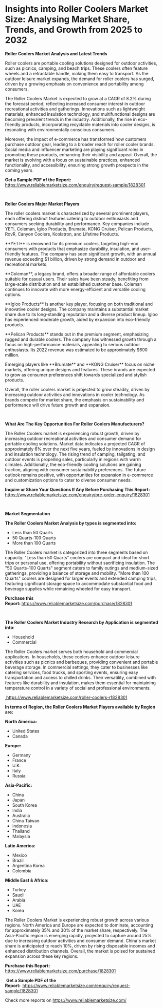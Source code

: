 <p><h1>Insights into Roller Coolers Market Size: Analysing Market Share, Trends, and Growth from 2025 to 2032</h1></p><p><strong>Roller Coolers Market Analysis and Latest Trends</strong></p>
<p><p>Roller coolers are portable cooling solutions designed for outdoor activities, such as picnics, camping, and beach trips. These coolers often feature wheels and a retractable handle, making them easy to transport. As the outdoor leisure market expands, the demand for roller coolers has surged, driven by a growing emphasis on convenience and portability among consumers.</p><p>The Roller Coolers Market is expected to grow at a CAGR of 8.2% during the forecast period, reflecting increased consumer interest in outdoor recreational activities and gatherings. Innovations such as lightweight materials, enhanced insulation technology, and multifunctional designs are becoming prevalent trends in the industry. Additionally, the rise in eco-friendly products, incorporating recyclable materials into cooler designs, is resonating with environmentally conscious consumers.</p><p>Moreover, the impact of e-commerce has transformed how customers purchase outdoor gear, leading to a broader reach for roller cooler brands. Social media and influencer marketing are playing significant roles in promoting these products, enhancing their visibility and appeal. Overall, the market is evolving with a focus on sustainable practices, enhanced functionality, and accessibility, ensuring strong growth prospects in the coming years.</p></p>
<p><strong>Get a Sample PDF of the Report:&nbsp;</strong> <a href="https://www.reliablemarketsize.com/enquiry/request-sample/1828301?utm_campaign=2355&utm_medium=2&utm_source=Github&utm_content=ia&utm_term=07022025&utm_id=roller-coolers">https://www.reliablemarketsize.com/enquiry/request-sample/1828301</a></p>
<p>&nbsp;</p>
<p><strong>Roller Coolers Major Market Players</strong></p>
<p><p>The roller coolers market is characterized by several prominent players, each offering distinct features catering to outdoor enthusiasts and consumers seeking durability and performance. Key companies include YETI, Coleman, Igloo Products, Brumate, KONG Cruiser, Pelican Products, RovR, Canyon Coolers, Koolatron, and Lifetime Products.</p><p>**YETI** is renowned for its premium coolers, targeting high-end consumers with products that emphasize durability, insulation, and user-friendly features. The company has seen significant growth, with an annual revenue exceeding $1 billion, driven by strong demand in outdoor and recreational markets.</p><p>**Coleman**, a legacy brand, offers a broader range of affordable coolers suitable for casual users. Their sales have been steady, benefiting from large-scale distribution and an established customer base. Coleman continues to innovate with more energy-efficient and versatile cooling options.</p><p>**Igloo Products** is another key player, focusing on both traditional and innovative cooler designs. The company maintains a substantial market share due to its long-standing reputation and a diverse product lineup. Igloo has experienced moderate growth, aided by expansion into eco-friendly products.</p><p>**Pelican Products** stands out in the premium segment, emphasizing rugged and durable coolers. The company has witnessed growth through a focus on high-performance materials, appealing to serious outdoor enthusiasts. Its 2022 revenue was estimated to be approximately $600 million.</p><p>Emerging players like **Brumate** and **KONG Cruiser** focus on niche markets, offering unique designs and features. These brands are expected to grow as consumer preferences shift towards specialized and stylish products.</p><p>Overall, the roller coolers market is projected to grow steadily, driven by increasing outdoor activities and innovations in cooler technology. As brands compete for market share, the emphasis on sustainability and performance will drive future growth and expansion.</p></p>
<p>&nbsp;</p>
<p><strong>What Are The Key Opportunities For Roller Coolers Manufacturers?</strong></p>
<p><p>The Roller Coolers market is experiencing robust growth, driven by increasing outdoor recreational activities and consumer demand for portable cooling solutions. Market data indicates a projected CAGR of approximately 6% over the next five years, fueled by innovations in design and insulation technology. The rising trend of camping, tailgating, and outdoor events is propelling sales, particularly in regions with warm climates. Additionally, the eco-friendly cooling solutions are gaining traction, aligning with consumer sustainability preferences. The future outlook remains positive, with opportunities for expansion in e-commerce and customization options to cater to diverse consumer needs.</p></p>
<p><strong>Inquire or Share Your Questions If Any Before Purchasing This Report:</strong> <a href="https://www.reliablemarketsize.com/enquiry/pre-order-enquiry/1828301?utm_campaign=2355&utm_medium=2&utm_source=Github&utm_content=ia&utm_term=07022025&utm_id=roller-coolers">https://www.reliablemarketsize.com/enquiry/pre-order-enquiry/1828301</a></p>
<p>&nbsp;</p>
<p><strong>Market Segmentation</strong></p>
<p><strong>The Roller Coolers Market Analysis by types is segmented into:</strong></p>
<p><ul><li>Less than 50 Quarts</li><li>50 Quarts-100 Quarts</li><li>More than 100 Quarts</li></ul></p>
<p><p>The Roller Coolers market is categorized into three segments based on capacity. "Less than 50 Quarts" coolers are compact and ideal for short trips or personal use, offering portability without sacrificing insulation. The "50 Quarts-100 Quarts" segment caters to family outings and medium-sized gatherings, providing a balance of storage and mobility. "More than 100 Quarts" coolers are designed for larger events and extended camping trips, featuring significant storage space to accommodate substantial food and beverage supplies while remaining wheeled for easy transport.</p></p>
<p><strong>Purchase this Report:&nbsp;</strong><a href="https://www.reliablemarketsize.com/purchase/1828301?utm_campaign=2355&utm_medium=2&utm_source=Github&utm_content=ia&utm_term=07022025&utm_id=roller-coolers">https://www.reliablemarketsize.com/purchase/1828301</a></p>
<p>&nbsp;</p>
<p><strong>The Roller Coolers Market Industry Research by Application is segmented into:</strong></p>
<p><ul><li>Household</li><li>Commercial</li></ul></p>
<p><p>The Roller Coolers market serves both household and commercial applications. In households, these coolers enhance outdoor leisure activities such as picnics and barbeques, providing convenient and portable beverage storage. In commercial settings, they cater to businesses like catering services, food trucks, and sporting events, ensuring easy transportation and access to chilled drinks. Their versatility, combined with features like durability and insulation, makes them essential for maintaining temperature control in a variety of social and professional environments.</p></p>
<p><a href="https://www.reliablemarketsize.com/roller-coolers-r1828301?utm_campaign=2355&utm_medium=2&utm_source=Github&utm_content=ia&utm_term=07022025&utm_id=roller-coolers">&nbsp;https://www.reliablemarketsize.com/roller-coolers-r1828301</a></p>
<p><strong>In terms of Region, the Roller Coolers Market Players available by Region are:</strong></p>
<p>
    <p> <strong> North America: </strong>
        <ul>
            <li>United States</li>
            <li>Canada</li>
        </ul>
        </p> 
    <p> <strong> Europe: </strong>
        <ul>
            <li>Germany</li>
            <li>France</li>
            <li>U.K.</li>
            <li>Italy</li>
            <li>Russia</li>
        </ul>
        </p> 
    <p> <strong> Asia-Pacific: </strong>
        <ul>
            <li>China</li>
            <li>Japan</li>
            <li>South Korea</li>
            <li>India</li>
            <li>Australia</li>
            <li>China Taiwan</li>
            <li>Indonesia</li>
            <li>Thailand</li>
            <li>Malaysia</li>
        </ul>
        </p> 
    <p> <strong> Latin America: </strong>
        <ul>
            <li>Mexico</li>
            <li>Brazil</li>
            <li>Argentina Korea</li>
            <li>Colombia</li>
        </ul>
        </p> 
    <p> <strong> Middle East & Africa: </strong>
        <ul>
            <li>Turkey</li>
            <li>Saudi</li>
            <li>Arabia</li>
            <li>UAE</li>
            <li>Korea</li>
        </ul>
    </p>
    </p>
<p><p>The Roller Coolers Market is experiencing robust growth across various regions. North America and Europe are expected to dominate, accounting for approximately 35% and 30% of the market share, respectively. The Asia-Pacific region is emerging rapidly, projected to capture around 25% due to increasing outdoor activities and consumer demand. China's market share is anticipated to reach 10%, driven by rising disposable incomes and enhanced distribution channels. Overall, the market is poised for sustained expansion across these key regions.</p></p>
<p><strong>Purchase this Report: </strong><a href="https://www.reliablemarketsize.com/purchase/1828301?utm_campaign=2355&utm_medium=2&utm_source=Github&utm_content=ia&utm_term=07022025&utm_id=roller-coolers">https://www.reliablemarketsize.com/purchase/1828301</a></p>
<p>&nbsp;<strong>Get a Sample PDF of the Report:&nbsp;&nbsp;</strong><a href="https://www.reliablemarketsize.com/enquiry/request-sample/1828301?utm_campaign=2355&utm_medium=2&utm_source=Github&utm_content=ia&utm_term=07022025&utm_id=roller-coolers">https://www.reliablemarketsize.com/enquiry/request-sample/1828301</a></p>
<p><strong></strong></p>
<p>Check more reports on <a href="https://www.reliablemarketsize.com/?utm_campaign=2355&utm_medium=2&utm_source=Github&utm_content=ia&utm_term=07022025&utm_id=roller-coolers">https://www.reliablemarketsize.com/</a></p>